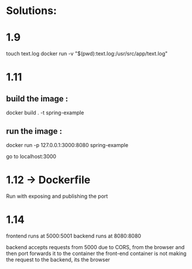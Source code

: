 # Solutions: 

# 1.9 
touch text.log
docker run -v "$(pwd):text.log:/usr/src/app/text.log" <image-name>

# 1.11 
## build the image : 
docker build . -t spring-example

## run the image : 
docker run -p 127.0.0.1:3000:8080 spring-example

go to localhost:3000

# 1.12 -> Dockerfile
Run with exposing and publishing the port 

# 1.14
frontend runs at 5000:5001
backend runs at 8080:8080

backend accepts requests from 5000 due to CORS, from the browser and then port forwards it to the container
the front-end container is not making the request to the backend, its the browser